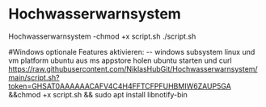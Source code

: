 # Hochwasserwarnsystem
Hochwasserwarnsystem
-chmod +x script.sh
./script.sh

#Windows
optionale Features aktivieren:
-- windows subsystem linux und vm platform
ubuntu aus ms appstore holen
ubuntu starten und curl https://raw.githubusercontent.com/NiklasHubGit/Hochwasserwarnsystem/main/script.sh?token=GHSAT0AAAAAACAFV4C4H4FFTCFPFUHBMIW6ZAUP5GA &&chmod +x script.sh && sudo apt install libnotify-bin
